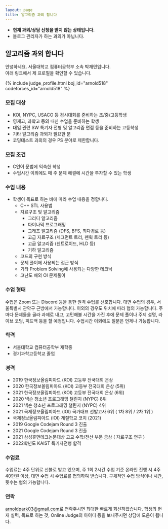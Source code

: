 ```yaml
---
layout: page
title: 알고리즘 과외 합니다
---
```


* **현재 과외/상담 신청을 받지 않는 상태입니다.**
* 블로그 관리자가 하는 과외가 아닙니다.

## 알고리즘 과외 합니다
안녕하세요. 서울대학교 컴퓨터공학부 소속 박재민입니다.<br>
아래 링크에서 제 프로필을 확인할 수 있습니다.

{% include judge_profile.html boj_id="arnold518" codeforces_id="arnold518" %}

### 모집 대상
* KOI, NYPC, USACO 등 경시대회를 준비하는 초/중/고등학생
* 영재고, 과학고 등의 내신 수업을 준비하는 학생
* 대입 관련 SW 특기자 전형 및 알고리즘 면접 등을 준비하는 고등학생
* 기타 알고리즘 과외가 필요한 분
* 코딩테스트 과외의 경우 PS 분야로 제한합니다.

### 모집 조건
* C언어 문법에 익숙한 학생
* 수업시간 이외에도 매 주 문제 해결에 시간을 투자할 수 있는 학생

### 수업 내용
* 학생이 목표로 하는 바에 따라 수업 내용을 정합니다.
  * C++ STL 사용법
  * 자료구조 및 알고리즘
	  * 그리디 알고리즘
	  * 다이나믹 프로그래밍
	  * 그래프 알고리즘 (DFS, BFS, 최다경로 등)
	  * 고급 자료구조 (세그먼트 트리, 펜윅 트리 등)
	  * 고급 알고리즘 (센트로이드, HLD 등)
	  * 기하 알고리즘
  * 코드의 구현 방식
  * 문제 풀이에 사용되는 접근 방식
  * 기타 Problem Solving에 사용되는 다양한 테크닉
  * 고난도 해외 OI 문제풀이

### 수업 형태
수업은 Zoom 또는 Discord 등을 통한 원격 수업를 선호합니다.
대면 수업의 경우, 서울특별시 관악구 근방에서 가능합니다. 이외의 경우도 위치에 따라 협의 가능합니다.
주마다 문제들을 골라 과제로 내고, 고민해볼 시간을 가진 후에 문제 풀이나 주제 설명, 라이브 코딩, 피드백 등을 할 예정입니다. 수업시간 이외에도 질문은 언제나 가능합니다.

### 학력
* 서울대학교 컴퓨터공학부 재학중
* 경기과학고등학교 졸업

### 경력
* 2019 한국정보올림피아드 (KOI) 고등부 전국대회 은상
* 2020 한국정보올림피아드 (KOI) 고등부 전국대회 은상 (5위)
* 2021 한국정보올림피아드 (KOI) 고등부 전국대회 은상 (6위)
* 2020 넥슨 청소년 프로그래밍 챌린지 (NYPC) 8위
* 2021 넥슨 청소년 프로그래밍 챌린지 (NYPC) 4위
* 2021 국제정보올림피아드 (IOI) 국가대표 선발고사 6위 ( 1차 8위 / 2차 1위 )
* 국제정보올림피아드 (IOI) 계절학교 코치 (2021)
* 2019 Google Codejam Round 3 진출
* 2021 Google Codejam Round 3 진출
* 2021 삼성휴먼테크논문대상 고교 수학/전산 부문 금상 ( 자료구조 연구 )
* 2022학년도 KAIST 특기자전형 합격

### 수업료
수업료는 4주 단위로 선불로 받고 있으며, 주 1회 2시간 수업 기준 온라인 진행 시 4주 40만원 이상, 대면 수업 시 수업료를 협의하여 받습니다. 구체적인 수업 방식이나 시간, 횟수는 협의 가능합니다.

### 연락
<style>
.mail-address:after{
    content:attr(data-name) "@" attr(data-domain) "." attr(data-tld);
    text-decoration: underline
}
</style>
<a href="#" class="mail-address" data-name="arnoldpark03" data-domain="gmail" data-tld="com" onclick="window.location.href = 'mailto:' + this.dataset.name + '@' + this.dataset.domain + '.' + this.dataset.tld"></a>로 연락주시면 최대한 빠르게 회신하겠습니다.
학생의 현재 실력, 목표로 하는 것, Online Judge의 아이디 등을 보내주시면 상담에 도움이 됩니다.
